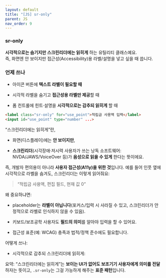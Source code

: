 ```yaml
---
layout: default
title: "[JS] sr-only"
parent: JS
nav_order: 9
---
```



### sr-only

**시각적으로는 숨기지만 스크린리더에는 읽히게** 하는 유틸리티 클래스예요.  
즉, 화면엔 안 보이지만 접근성(Accessibility)용 라벨/설명을 넣고 싶을 때 씁니다.

### 언제 쓰나

- 아이콘 버튼에 **텍스트 라벨이 필요할 때**
    
- 시각적 라벨을 숨기고 **접근성용 라벨만 제공**할 때
    
- 폼 컨트롤에 힌트·설명을 **시각적으로는 감추되 읽히게** 할 때

```html
<label class="sr-only" for="use_point">적립금 사용액 입력</label>
<input id="use_point" type="number" ...>

```

“스크린리더에는 읽히게”란,

- 화면(디스플레이)에는 **안 보이지만**,
    
- **스크린리더**(시각장애·저시력 사용자가 쓰는 낭독 소프트웨어: NVDA/JAWS/VoiceOver 등)가 **음성으로 읽을 수 있게** 한다는 뜻이에요.
    

즉, 개발자 편의용이 아니라 **사용자 접근성(A11y)을 위한 것**입니다. 예를 들어 인풋 옆에 시각적으로 라벨을 숨겨도, 스크린리더는 이렇게 읽어줘요:

> “적립금 사용액, 편집 필드, 현재 값 0”

왜 중요하냐면:

- placeholder는 **라벨이 아닙니다**(포커스/입력 시 사라질 수 있고, 스크린리더가 안정적으로 라벨로 인식하지 않을 수 있음).
    
- 키보드/보조공학 사용자도 **필드의 의미**를 알아야 입력을 할 수 있어요.
    
- 접근성 표준(예: WCAG) 충족과 법적/정책 준수에도 필요합니다.
    

어떻게 쓰나:

- 시각적으로 감추되 스크린리더에 읽히게:

요약: “스크린리더에는 읽히게”는 **보이는 UI가 없어도 보조기기 사용자에게 의미를 전달**하자는 뜻이고, `.sr-only`는 그걸 가능하게 해주는 **표준 패턴**입니다.